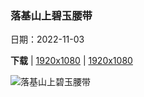 ### 落基山上碧玉腰带

日期：2022-11-03

**下载**  |  [1920x1080](https://cn.bing.com/th?id=OHR.PeytoIce_ZH-CN7517633327_1920x1080.jpg)  |  [1920x1080](https://cn.bing.com/th?id=OHR.PeytoIce_ZH-CN7517633327_UHD.jpg)

![落基山上碧玉腰带](https://cn.bing.com/th?id=OHR.PeytoIce_ZH-CN7517633327_1920x1080.jpg "班夫国家公园的沛托湖，加拿大艾伯塔省 (© Ben Girardi/Cavan Images)")

